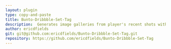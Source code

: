 ```yaml
---
layout: plugin
type: copy-and-paste
title: Bunto-Dribbble-Set-Tag
description:  Generates image galleries from player's recent shots with customizable shots per page and which page of results to render.
author: ericdfields
git: git@github.com:ericdfields/Bunto-Dribbble-Set-Tag.git
repository: https://github.com/ericdfields/Bunto-Dribbble-Set-Tag
---
```


